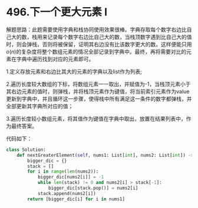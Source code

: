 # 496.下一个更大元素 I

解题思路：此题需要使用字典和栈协同使用效果很棒。字典存取每个数字右边比自己大的数，栈用来记录每个数字右边比自己大的数，当栈顶数字遇到比自己大的值时，则会弹栈，否则将被保留，证明其右边没有比该数字更大的数。这样便能只用$o(n)$的复杂度将整个数组元素的情况全部记录到字典中。最终，再将需要对比的元素在字典中遍历找到对应的元素即可。

1.定义存放元素和右边比其大的元素的字典以及list作为列表;

2.遍历长度较大数组的下标，将数组元素一一取出，并赋值为-1，当栈顶元素小于其右边元素的值时，则弹栈，并将栈顶元素作为键值，将当前索引元素作为value更新到字典中，并且循环这一步骤，使得栈中所有满足这一条件的数字都弹栈，并全部更新其字典所对应的值；

3.遍历长度较小数组元素，将其值作为键值在字典中取出，放置在结果列表中，作为最终答案。

代码如下：

```python
class Solution:
    def nextGreaterElement(self, nums1: List[int], nums2: List[int]) -> List[int]:
        bigger_dic = {}
        stack = []
        for i in range(len(nums2)):
            bigger_dic[nums2[i]] = -1
            while len(stack) != 0 and nums2[i] > stack[-1]:
                bigger_dic[stack.pop()] = nums2[i]
            stack.append(nums2[i])
        return [bigger_dic[i] for i in nums1]
```
